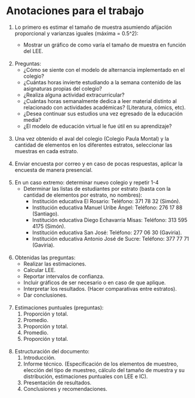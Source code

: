 <h1> Anotaciones para el trabajo </h1>

<ol>
<li> Lo primero es estimar el tamaño de muestra asumiendo afijación proporcional y varianzas iguales (máxima = 0.5^2): </li>
	<ul>
		<li> Mostrar un gráfico de como varía el tamaño de muestra en función del LEE. </li>
	</ul>

<br>

<li> Preguntas:
	<ul>
	<li> ¿Cómo se siente con el modelo de alternancia implementado en el colegio? </li>
	<li> ¿Cuántas horas invierte estudiando a la semana contenido de las asignaturas  propias del colegio? </li>
	<li> ¿Realiza alguna actividad extracurricular? </li>
	<li> ¿Cuántas horas semanalmente dedica a leer material distinto al relacionado con actividades académicas? (Literatura, cómics, etc). </li>
	<li> ¿Desea continuar sus estudios una vez egresado de la educación media? </li>
	<li> ¿El modelo de educación virtual le fue útil en su aprendizaje? </li>
	</ul>
</li>

<br>

<li> Una vez obtenido el aval del colegio (Colegio Paula Montal) y la cantidad de elementos en los diferentes estratos, seleccionar las muestras en cada estrato. </li>

<br>

<li> Enviar encuesta por correo y en caso de pocas respuestas, aplicar la encuesta de manera presencial. </li>

<br>

<li>En un caso extremo: determinar nuevo colegio y repetir 1-4
	<ul>
	<li> Determinar las listas de estudiantes por estrato (basta con la cantidad de elementos por estrato, no nombres):
		<ul>
		<li>Institución educativa El Rosario: Teléfono: 371 78 32 (Simón). </li>
		<li>Institución educativa Manuel Uribe Ángel: Teléfono: 276 17 88 (Santiago). </li>
		<li>Institución educativa Diego Echavarria Misas: Teléfono: 313 595 4175 (Simón). </li>
		<li>Institución educativa San José: Teléfono: 277 06 30 (Gaviria). </li>
		<li>Institución educativa Antonio José de Sucre: Teléfono: 377 77 71 (Gaviria). </li>
		</ul>
	</li>
	</ul>
</li>

<br>

<li> Obtenidas las preguntas:
	<ul>
	<li> Realizar las estimaciones. </li>
	<li> Calcular LEE. </li>
	<li> Reportar intervalos de confianza. </li>
	<li> Incluir gráficos de ser  necesario o en caso de que aplique. </li>
	<li> Interpretar los resultados. (Hacer comparativas entre estratos). </li>
	<li> Dar conclusiones.
	</ul>
</li>

<br>

<li> Estimaciones puntuales (preguntas):
	<ol>
		<li> Proporción y total. </li>
		<li> Promedio. </li>
		<li> Proporción y total. </li>
		<li> Promedio. </li>
		<li> Proporción y total. </li>
	</ol>
</li>

<br>

<li> Estructuración del documento:
	<ol>
		<li> Introducción. </li>
		<li> Informe técnico. (Especificación de los elementos de muestreo, elección del tipo de muestreo, cálculo del tamaño de muestra y su distribución, estimaciones puntuales con LEE e IC). </li>
		<li> Presentación de resultados. </li>
		<li> Conclusiones y recomendaciones. </li>
	</ol>
</li>

</ol>

